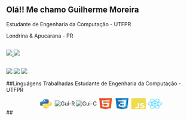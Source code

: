 ## Olá!! Me chamo Guilherme Moreira 
 <a>Estudante de Engenharia da Computação - UTFPR</a>
 <p>Londrina & Apucarana - PR</p>

 
 ##
 <div>
  <a href="https://github.com/GMLF">
  <img height="170" src="https://github-readme-stats.vercel.app/api?username=GMLF&show_icons=true&theme=dark&include_all_commits=true&count_private=true"/>
  <img height="170" src="https://github-readme-stats.vercel.app/api/top-langs/?username=GMLF&layout=compact&langs_count=7&theme=dark"/>
</div>
  
##
 
 <div> 
  <a href="https://instagram.com/guii_moreiira" target="_blank"><img src="https://img.shields.io/badge/-Instagram-%23E4405F?style=for-the-badge&logo=instagram&logoColor=white" target="_blank"></a>
 <a href="https://discord.gg/BVJfpu96mx" target="_blank"><img src="https://img.shields.io/badge/Discord-7289DA?style=for-the-badge&logo=discord&logoColor=white" target="_blank"></a> 
  <a href = "mailto:guilhermefurlaneto@alunos.utfpr.edu.br"><img src="https://img.shields.io/badge/-Gmail-%23333?style=for-the-badge&logo=gmail&logoColor=white" target="_blank"></a>
 
</div>

 ##Linguágens Trabalhadas 
 <a>Estudante de Engenharia da Computação - UTFPR</a>
<div align="center">
  <img align="center" alt="Gui-Python" height="30" width="40" src="https://raw.githubusercontent.com/devicons/devicon/master/icons/python/python-original.svg">
  <img align="center" alt="Gui-R" height="30" width="40" src="https://cdn.jsdelivr.net/gh/devicons/devicon/icons/r/r-original.svg">
  <img align="center" alt="Gui-C" height="30" width="40" src="https://cdn.jsdelivr.net/gh/devicons/devicon/icons/c/c-plain.svg">
  <img align="center" alt="Gui-HTML" height="30" width="40" src="https://raw.githubusercontent.com/devicons/devicon/master/icons/html5/html5-original.svg">
  <img align="center" alt="Gui-CSS" height="30" width="40" src="https://raw.githubusercontent.com/devicons/devicon/master/icons/css3/css3-original.svg">
  <img align="center" alt="Gui-Js" height="30" width="40" src="https://raw.githubusercontent.com/devicons/devicon/master/icons/javascript/javascript-plain.svg">
  <img align="center" alt="Gui-React" height="30" width="40" src="https://raw.githubusercontent.com/devicons/devicon/master/icons/react/react-original.svg">
</div>
##
